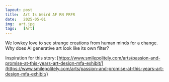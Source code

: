 ```yaml
---
layout: post
title:  Art Is Weird AF RN FRFR
date:   2025-05-01
img:  art.jpg
tags:   [Art]
---
```


We lowkey love to see strange creations from human minds for a change. Why does AI generative art look like its own filter?

Inspiration for this story: [https://www.smilepolitely.com/arts/passion-and-promise-at-this-years-art-design-mfa-exhibit/](https://www.smilepolitely.com/arts/passion-and-promise-at-this-years-art-design-mfa-exhibit/)
